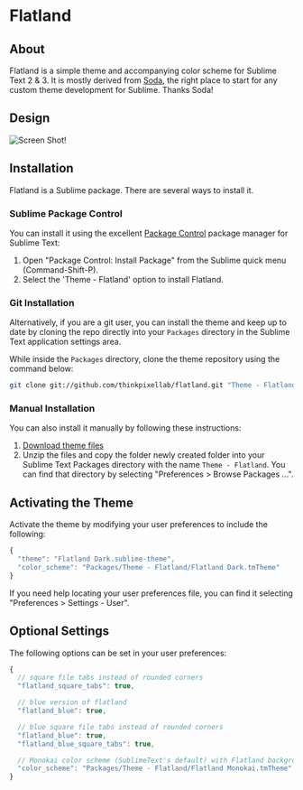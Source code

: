 # Flatland

## About

Flatland is a simple theme and accompanying color scheme for Sublime Text 2 & 3. It is mostly derived from  [Soda](https://github.com/buymeasoda/soda-theme), the right place to start for any custom theme development for Sublime. Thanks Soda!

## Design

![Screen Shot!](https://raw.github.com/thinkpixellab/flatland/master/screenshots.png)


## Installation
Flatland is a Sublime package. There are several ways to install it.

### Sublime Package Control
You can install it using the excellent [Package Control][] package manager for Sublime Text:

1. Open "Package Control: Install Package" from the Sublime quick menu (Command-Shift-P).
2. Select the 'Theme - Flatland' option to install Flatland.

[Package Control]: http://wbond.net/sublime_packages/package_control

### Git Installation
Alternatively, if you are a git user, you can install the theme and keep up to date by cloning the repo directly into your `Packages` directory in the Sublime Text application settings area.

While inside the `Packages` directory, clone the theme repository using the command below:

```bash
git clone git://github.com/thinkpixellab/flatland.git "Theme - Flatland"
```

### Manual Installation
You can also install it manually by following these instructions:

1. [Download theme files](https://github.com/thinkpixellab/flatland/archive/master.zip)
2. Unzip the files and copy the folder newly created folder into your Sublime Text Packages directory with the name `Theme - Flatland`. You can find that directory by selecting "Preferences > Browse Packages ...".


## Activating the Theme
Activate the theme by modifying your user preferences to include the following:

```javascript
{
  "theme": "Flatland Dark.sublime-theme",
  "color_scheme": "Packages/Theme - Flatland/Flatland Dark.tmTheme"
}
```

If you need help locating your user preferences file, you can find it selecting "Preferences > Settings - User".

## Optional Settings
The following options can be set in your user preferences:

```javascript
{
  // square file tabs instead of rounded corners
  "flatland_square_tabs": true,

  // blue version of flatland
  "flatland_blue": true,

  // blue square file tabs instead of rounded corners
  "flatland_blue": true,
  "flatland_blue_square_tabs": true,

  // Monokai color scheme (SublimeText's default) with Flatland background color
  "color_scheme": "Packages/Theme - Flatland/Flatland Monokai.tmTheme"
}
```
